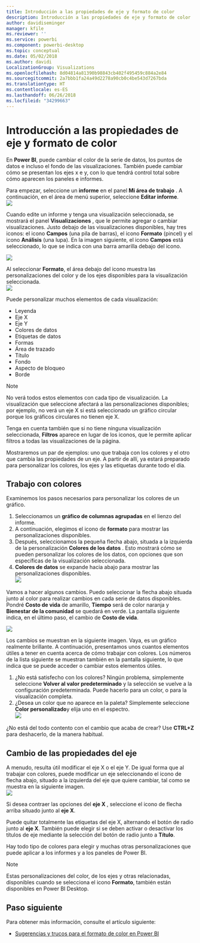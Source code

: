 ```yaml
---
title: Introducción a las propiedades de eje y formato de color
description: Introducción a las propiedades de eje y formato de color
author: davidiseminger
manager: kfile
ms.reviewer: ''
ms.service: powerbi
ms.component: powerbi-desktop
ms.topic: conceptual
ms.date: 05/02/2018
ms.author: davidi
LocalizationGroup: Visualizations
ms.openlocfilehash: 8d04814a81390b98843cb402f495459c884a2e84
ms.sourcegitcommit: 2a7bbb1fa24a49d2278a90cb0c4be543d7267bda
ms.translationtype: HT
ms.contentlocale: es-ES
ms.lasthandoff: 06/26/2018
ms.locfileid: "34299663"
---
```

# <a name="getting-started-with-color-formatting-and-axis-properties"></a>Introducción a las propiedades de eje y formato de color
En **Power BI**, puede cambiar el color de la serie de datos, los puntos de datos e incluso el fondo de las visualizaciones. También puede cambiar cómo se presentan los ejes x e y, con lo que tendrá control total sobre cómo aparecen los paneles e informes.

Para empezar, seleccione un **informe** en el panel **Mi área de trabajo** . A continuación, en el área de menú superior, seleccione **Editar informe**.  
![](media/service-getting-started-with-color-formatting-and-axis-properties/gettingstartedcolor_1a.png)

Cuando edite un informe y tenga una visualización seleccionada, se mostrará el panel **Visualizaciones** , que le permite agregar o cambiar visualizaciones. Justo debajo de las visualizaciones disponibles, hay tres iconos: el icono **Campos** (una pila de barras), el icono **Formato** (pincel) y el icono **Análisis** (una lupa). En la imagen siguiente, el icono **Campos** está seleccionado, lo que se indica con una barra amarilla debajo del icono.

![](media/service-getting-started-with-color-formatting-and-axis-properties/gettingstartedcolor_2a.png)

Al seleccionar **Formato**, el área debajo del icono muestra las personalizaciones del color y de los ejes disponibles para la visualización seleccionada.  
![](media/service-getting-started-with-color-formatting-and-axis-properties/gettingstartedcolor_3a.png)

Puede personalizar muchos elementos de cada visualización:

* Leyenda
* Eje X
* Eje Y
* Colores de datos
* Etiquetas de datos
* Formas
* Área de trazado
* Título
* Fondo
* Aspecto de bloqueo
* Borde

> [!NOTE]
>  
> No verá todos estos elementos con cada tipo de visualización. La visualización que seleccione afectará a las personalizaciones disponibles; por ejemplo, no verá un eje X si está seleccionado un gráfico circular porque los gráficos circulares no tienen eje X.
> 
> 

Tenga en cuenta también que si no tiene ninguna visualización seleccionada, **Filtros** aparece en lugar de los iconos, que le permite aplicar filtros a todas las visualizaciones de la página.

Mostraremos un par de ejemplos: uno que trabaja con los colores y el otro que cambia las propiedades de un eje. A partir de allí, ya estará preparado para personalizar los colores, los ejes y las etiquetas durante todo el día.

## <a name="working-with-colors"></a>Trabajo con colores
Examinemos los pasos necesarios para personalizar los colores de un gráfico.

1. Seleccionamos un **gráfico de columnas agrupadas** en el lienzo del informe.
2. A continuación, elegimos el icono de **formato** para mostrar las personalizaciones disponibles.
3. Después, seleccionamos la pequeña flecha abajo, situada a la izquierda de la personalización **Colores de los datos** . Esto mostrará cómo se pueden personalizar los colores de los datos, con opciones que son específicas de la visualización seleccionada.
4. **Colores de datos** se expande hacia abajo para mostrar las personalizaciones disponibles.  
   ![](media/service-getting-started-with-color-formatting-and-axis-properties/gettingstartedcolor_4a.png)

Vamos a hacer algunos cambios. Puedo seleccionar la flecha abajo situada junto al color para realizar cambios en cada serie de datos disponibles. Pondré **Costo de vida** de amarillo, **Tiempo** será de color naranja y **Bienestar de la comunidad** se quedará en verde. La pantalla siguiente indica, en el último paso, el cambio de **Costo de vida**.  

![](media/service-getting-started-with-color-formatting-and-axis-properties/gettingstartedcolor_5a.png)

Los cambios se muestran en la siguiente imagen. Vaya, es un gráfico realmente brillante. A continuación, presentamos unos cuantos elementos útiles a tener en cuenta acerca de cómo trabajar con colores. Los números de la lista siguiente se muestran también en la pantalla siguiente, lo que indica que se puede acceder o cambiar estos elementos útiles.

1. ¿No está satisfecho con los colores? Ningún problema, simplemente seleccione **Volver al valor predeterminado** y la selección se vuelve a la configuración predeterminada. Puede hacerlo para un color, o para la visualización completa.
2. ¿Desea un color que no aparece en la paleta? Simplemente seleccione **Color personalizado**y elija uno en el espectro.  
   ![](media/service-getting-started-with-color-formatting-and-axis-properties/gettingstartedcolor_6a.png)

¿No está del todo contento con el cambio que acaba de crear? Use **CTRL+Z** para deshacerlo, de la manera habitual.

## <a name="changing-axis-properties"></a>Cambio de las propiedades del eje
A menudo, resulta útil modificar el eje X o el eje Y. De igual forma que al trabajar con colores, puede modificar un eje seleccionando el icono de flecha abajo, situado a la izquierda del eje que quiere cambiar, tal como se muestra en la siguiente imagen.  
![](media/service-getting-started-with-color-formatting-and-axis-properties/gettingstartedcolor_7a.png)

Si desea contraer las opciones del **eje X** , seleccione el icono de flecha arriba situado junto al **eje X**.

Puede quitar totalmente las etiquetas del eje X, alternando el botón de radio junto al **eje X**. También puede elegir si se deben activar o desactivar los títulos de eje mediante la selección del botón de radio junto a **Título**.  

Hay todo tipo de colores para elegir y muchas otras personalizaciones que puede aplicar a los informes y a los paneles de Power BI.

> [!NOTE]
>  
> Estas personalizaciones del color, de los ejes y otras relacionadas, disponibles cuando se selecciona el icono **Formato**, también están disponibles en Power BI Desktop.
> 
> 

## <a name="next-step"></a>Paso siguiente
Para obtener más información, consulte el artículo siguiente:  

* [Sugerencias y trucos para el formato de color en Power BI](service-tips-and-tricks-for-color-formatting.md)  

